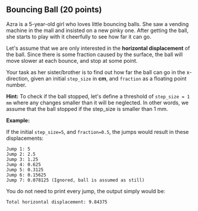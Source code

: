 ## Bouncing Ball (20 points)
Azra is a 5-year-old girl who loves little bouncing balls. 
She saw a vending machine in the mall and insisted on a new pinky one. 
After getting the ball, she starts to play with it cheerfully to see how far it can go. 

Let's assume that we are only interested in the **horizontal displacement** of the ball. Since there is some fraction caused by the surface, the ball will move slower at each bounce, and stop at some point. 

Your task as her sister/brother is to find out how far the ball can go in the x-direction, given an initial `step_size` in **cm**, and `fraction` as a floating point number. 

**Hint:** To check if the ball stopped, let's define a threshold of `step_size = 1 mm` where any changes smaller than it will be neglected. In other words, we assume that the ball stopped if the step_size is smaller than 1 mm. 

**Example:**

If the initial `step_size=5`, and `fraction=0.5`, the jumps would result in these displacements:
```
Jump 1: 5
Jump 2: 2.5
Jump 3: 1.25
Jump 4: 0.625
Jump 5: 0.3125
Jump 6: 0.15625
Jump 7: 0.078125 (Ignored, ball is assumed as still)  
```

You do not need to print every jump, the output simply would be:
```
Total horizontal displacement: 9.84375
```


